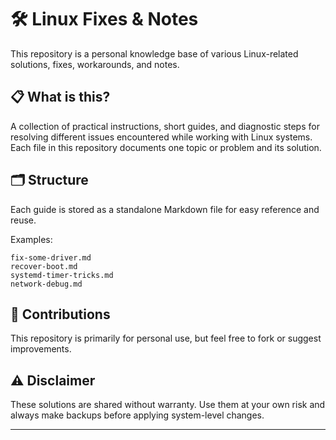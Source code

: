 # 🛠️ Linux Fixes & Notes

This repository is a personal knowledge base of various Linux-related solutions, fixes, workarounds, and notes.

## 📋 What is this?

A collection of practical instructions, short guides, and diagnostic steps for resolving different issues encountered while working with Linux systems. Each file in this repository documents one topic or problem and its solution.

## 🗂️ Structure

Each guide is stored as a standalone Markdown file for easy reference and reuse.

Examples:
```
fix-some-driver.md
recover-boot.md
systemd-timer-tricks.md
network-debug.md
```

## 🤝 Contributions

This repository is primarily for personal use, but feel free to fork or suggest improvements.

## ⚠️ Disclaimer

These solutions are shared without warranty. Use them at your own risk and always make backups before applying system-level changes.

---